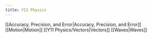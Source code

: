 ```yaml
---
title: Y11 Physics
---
```

[[Accuracy, Precision, and Error|Accuracy, Precision, and Error]]
[[Motion|Motion]]
[[Y11 Physics/Vectors|Vectors]]
[[Waves|Waves]]